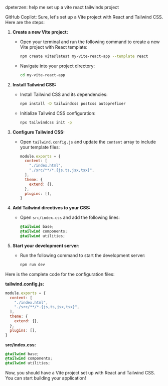 dpeterzen: help me set up a vite react tailwinds project

GitHub Copilot: Sure, let's set up a Vite project with React and Tailwind CSS. Here are the steps:

1. **Create a new Vite project:**
   - Open your terminal and run the following command to create a new Vite project with React template:
     ```sh
     npm create vite@latest my-vite-react-app --template react
     ```
   - Navigate into your project directory:
     ```sh
     cd my-vite-react-app
     ```

2. **Install Tailwind CSS:**
   - Install Tailwind CSS and its dependencies:
     ```sh
     npm install -D tailwindcss postcss autoprefixer
     ```
   - Initialize Tailwind CSS configuration:
     ```sh
     npx tailwindcss init -p
     ```

3. **Configure Tailwind CSS:**
   - Open `tailwind.config.js` and update the `content` array to include your template files:
     ```js
     module.exports = {
       content: [
         "./index.html",
         "./src/**/*.{js,ts,jsx,tsx}",
       ],
       theme: {
         extend: {},
       },
       plugins: [],
     }
     ```

4. **Add Tailwind directives to your CSS:**
   - Open `src/index.css` and add the following lines:
     ```css
     @tailwind base;
     @tailwind components;
     @tailwind utilities;
     ```

5. **Start your development server:**
   - Run the following command to start the development server:
     ```sh
     npm run dev
     ```

Here is the complete code for the configuration files:

**tailwind.config.js:**
```js
module.exports = {
  content: [
    "./index.html",
    "./src/**/*.{js,ts,jsx,tsx}",
  ],
  theme: {
    extend: {},
  },
  plugins: [],
}
```

**src/index.css:**
```css
@tailwind base;
@tailwind components;
@tailwind utilities;
```

Now, you should have a Vite project set up with React and Tailwind CSS. You can start building your application!